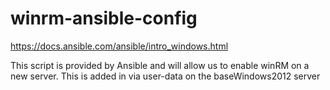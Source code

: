 # winrm-ansible-config

https://docs.ansible.com/ansible/intro_windows.html

This script is provided by Ansible and will allow us to enable winRM on a new server.  This is added in via user-data on the baseWindows2012 server
